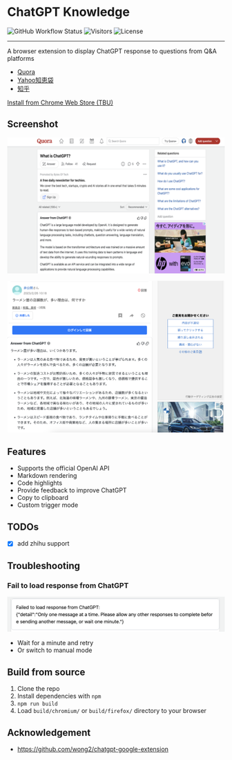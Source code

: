 # ChatGPT Knowledge

![GitHub Workflow Status](https://github.com/xubujie/chatgpt-knowledge/actions/workflows/pre-release-build.yml/badge.svg)
![Visitors](https://api.visitorbadge.io/api/visitors?path=https%3A%2F%2Fgithub.com%2Fxubujie%2Fchatgpt-knowledge&label=VISITORS&countColor=%23dce775&style=flat-square)
![License](https://img.shields.io/github/license/wong2/chatgpt-google-extension)

---

A browser extension to display ChatGPT response to questions from Q&A platforms
* [Quora](https://www.quora.com/)
* [Yahoo知恵袋](https://chiebukuro.yahoo.co.jp/)
* [知乎](https://www.zhihu.com/)

[Install from Chrome Web Store (TBU)]()

## Screenshot

![Quora](screenshots/quora.png?raw=true)

![yahoo](screenshots/yahoo.png?raw=true)

## Features

- Supports the official OpenAI API
- Markdown rendering
- Code highlights
- Provide feedback to improve ChatGPT
- Copy to clipboard
- Custom trigger mode

## TODOs

- [x] add zhihu support

## Troubleshooting

### Fail to load response from ChatGPT
![failure](screenshots/failure.png)

* Wait for a minute and retry
* Or switch to manual mode

## Build from source

1. Clone the repo
2. Install dependencies with `npm`
3. `npm run build`
4. Load `build/chromium/` or `build/firefox/` directory to your browser


## Acknowledgement

* https://github.com/wong2/chatgpt-google-extension